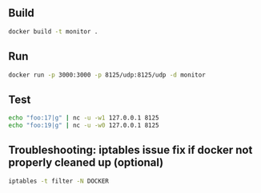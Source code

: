 ## Build
```bash
docker build -t monitor .
```

## Run
```bash
docker run -p 3000:3000 -p 8125/udp:8125/udp -d monitor
```

## Test
```bash
echo "foo:17|g" | nc -u -w1 127.0.0.1 8125
echo "foo:19|g" | nc -u -w0 127.0.0.1 8125
```

## Troubleshooting: iptables issue fix if docker not properly cleaned up (optional)
```bash
iptables -t filter -N DOCKER
```
